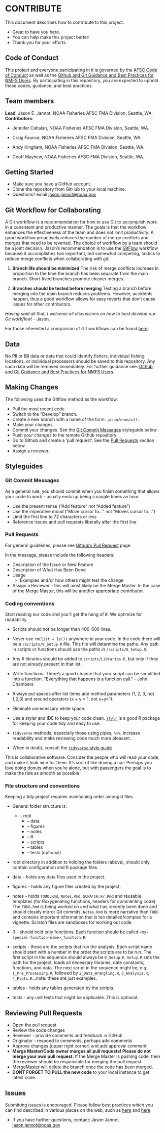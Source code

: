 # CONTRIBUTE

This document describes how to contribute to this project.

-   Great to have you here.
-   You can help make this project better!
-   Thank you for your efforts.

## Code of Conduct

This project and everyone participating in it is governed by the [AFSC
Code of
Conduct](https://sites.google.com/noaa.gov/myafsc/home/about-afsc) as
well as the [Github and Git Guidance and Best Practices for NMFS
Users](https://nmfs-opensci.github.io/GitHub-Guide/). By participating
in this repository, you are expected to uphold these codes, guidance,
and best practices.

## Team members

**Lead**: Jason E. Jannot, NOAA Fisheries AFSC FMA Division, Seattle,
WA.  
**Contributors**:

-   Jennifer Cahalan, NOAA Fisheries AFSC FMA Division, Seattle, WA.

-   Craig Faunce, NOAA Fisheries AFSC FMA Division, Seattle, WA.

-   Andy Kingham, NOAA Fisheries AFSC FMA Division, Seattle, WA.

-   Geoff Mayhew, NOAA Fisheries AFSC FMA Division, Seattle, WA.

## Getting Started

-   Make sure you have a GitHub account.
-   Clone the repository from GitHub to your local machine.
-   Questions? email <jason.jannot@noaa.gov>

## Git Workflow for Collaborating

A Git workflow is a recommendation for how to use Git to accomplish work
in a consistent and productive manner. The goals is that the workflow
enhances the effectiveness of the team and does not limit productivity.
A good workflow proactively reduces the number of merge conflicts and
merges that need to be reverted. The choice of workflow by a team should
be a joint decision. Jason’s recommendation is to use the
[GitFlow](https://www.atlassian.com/git/tutorials/comparing-workflows/gitflow-workflow)
workflow because it accomplishes two important, but somewhat competing,
tactics to reduce merge conflicts when collaborating with git:

1.  **Branch life should be minimized** The risk of merge conflicts
    increase in proportion to the time the branch has been separate from
    the main branch. Short-lived branches promote cleaner merges.

2.  **Branches should be tested before merging** Testing a branch before
    merging into the main branch reduces problems. However, accidents
    happen, thus a good workflow allows for easy reverts that don’t
    cause issues for other contributors.

*Having said all that, I welcome all discussions on how to best develop
our Git workflow!* - Jason.

For those interested a comparison of Git workflows can be found
[here](https://www.atlassian.com/git/tutorials/comparing-workflows).

## Data

No PII or BII data or data that could identify fishers, individual
fishing locations, or individual processors should be saved to this
repository. Any such data will be removed immediately. For further
guidance see: [Github and Git Guidance and Best Practices for NMFS
Users](https://nmfs-opensci.github.io/GitHub-Guide/).

## Making Changes

The following uses the Gitflow method as the workflow.

-   Pull the most recent code.
-   Switch to the “Develop” branch.
-   Create a new branch with a name of the form: `jason/newstuff`.
-   Make your changes.
-   Commit your changes. See the [Git Commit
    Messages](#git-commit-messages) styleguide below.
-   Push your changes to the remote Github repository.
-   Go to Github and create a ‘pull request’. See the [Pull
    Requests](#pull-requests) section below.
-   Assign a reviewer.

## Styleguides

### Git Commit Messages

As a general rule, you should commit when you finish something that
allows your code to work - usually ends up being a couple times an hour.

-   Use the present tense (“Add feature” not “Added feature”)
-   Use the imperative mood (“Move cursor to…” not “Moves cursor to…”)
-   Limit the first line to 72 characters or less
-   Reference issues and pull requests liberally after the first line

### Pull Requests

For general guidelines, please see [Github’s Pull
Request](https://docs.github.com/en/pull-requests/collaborating-with-pull-requests/proposing-changes-to-your-work-with-pull-requests/creating-a-pull-request)
page.

In the message, please include the following headers:

-   Description of the Issue or New Feature
-   Description of What Has Been Done
-   Usage
    -   Examples and/or how others might test the change
-   Assign a Reviewer - this will most likely be the Merge Master. In
    the case of the Merge Master, this will be another appropriate
    contributor.

### Coding conventions

Start reading our code and you’ll get the hang of it. We optimize for
readability.

-   Scripts should not be longer than 400-600 lines.

-   Never use `rm(list = ls())` anywhere in your code. In the code there
    will be a `/scripts/0_Setup.R` file. This file will determine the
    paths. Any path in scripts or functions should use the paths in
    `/scripts/0_Setup.R`.

-   Any R libraries should be added to `scripts/Libraries.R`, but only
    if they are not already present in that list.

-   Write functions. There’s a good chance that your script can be
    simplified into a function. “Everything that happens is a function
    call.” - John Chambers

-   Always put spaces after list items and method parameters (1, 2, 3,
    not 1,2,3) and around operators (x + y = 1, not x+y=1).

-   Eliminate unnecessary white space.

-   Use a styler and IDE to keep your code clean.
    [`stylr`](https://styler.r-lib.org/) is a good R package for keeping
    your code tidy and easy to use.

-   `tidyverse` methods, especially those using pipes, `%>%`, increase
    readability and make reviewing code much more pleasant.

-   When in doubt, consult the [`tidyverse` style
    guide](https://style.tidyverse.org/)

This is collaborative software. Consider the people who will read your
code, and make it look nice for them. It’s sort of like driving a car:
Perhaps you love doing donuts when you’re alone, but with passengers the
goal is to make the ride as smooth as possible.

### File structure and conventions

Keeping a tidy project requires maintaining order amongst files.

-   General folder structure is:

    -   – root
        -   – data
        -   – figures
        -   – notes
        -   – R
        -   – scripts
        -   – tables
        -   – tests (optional)

-   root directory in addition to holding the folders (above), should
    only contain configuration and R package files.

-   data - holds any data files used in the project.

-   figures - holds any figure files created by the project.

-   notes - holds `TODO.Rmd`, `Notes.Rmd`, `SCRATCH.R/.Rmd` and reusable
    templates (for Roxygenating functions, headers for commenting code).
    The `TODO.Rmd` is being worked on and what has recently been done
    and should closely mirror Git commits. `Notes.Rmd` is more narrative
    than `TODO` and contains important information that is too
    detailed/complex for a vignette. Scratch files are sandboxes for
    working out code.

-   R - should hold only functions. Each function should be called
    `<my-special-function-name>_function.R`.

-   scripts - these are the scripts that run the analysis. Each script
    name should start with a number in the order the scripts are to be
    run. The first script in the sequence should always be `0_Setup.R`.
    `Setup.R` sets the path for the project, loads all necessary
    libraries, date constants, functions, and data. The next script in
    the sequence might be, e.g., `1_Pre_Processing.R`, followed by
    `2_Data_Wrangling.R`, `3_Analysis.R`, `4_Plots.R`…note: these are
    just examples.

-   tables - holds any tables generated by the scripts.

-   tests - any unit tests that might be applicable. This is optional.

## Reviewing Pull Requests

-   Open the pull request
-   Review the code changes
-   Reviewer - provide comments and feedback in GitHub
-   Originator - respond to comments, perhaps add comments
-   Approve changes (upper right corner) and add approval comment
-   **Merge Master/Code owner merges all pull requests! Please do not
    merge your own pull request.** If the Merge Master is pushing code,
    then the reviewer should be responsible for merging the pull
    request.
-   MergeMaster will delete the branch once the code has been merged.
-   **DONT FORGET TO PULL the new code** to your local instance to get
    latest code.

## Issues

Submitting issues is encouraged. Please follow best practices which you
can find described in various places on the web, such as
[here](https://medium.com/nyc-planning-digital/writing-a-proper-github-issue-97427d62a20f) and [here](https://rewind.com/blog/best-practices-for-using-github-issues/).

<!-- # Documentation -->
<!-- This section includes any help you need with the documentation and where it can be found. Code needs explanation, and sometimes those who know the code well have trouble explaining it to someone just getting into it.  -->
<!-- * Help us with documentation here -->

-   If you have further questions, contact: Jason Jannot
    <jason.jannot@noaa.gov>
